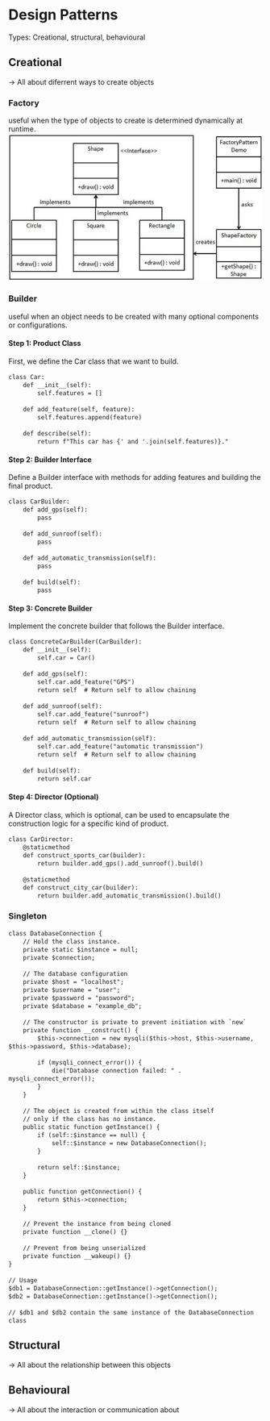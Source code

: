 # Design Patterns

Types: Creational, structural, behavioural

## Creational
-> All about diferrent ways to create objects

### Factory
useful when the type of objects to create is determined dynamically at runtime.
![factory pattern](./images/factory_pattern.jpeg)

### Builder
useful when an object needs to be created with many optional components or configurations.

#### Step 1: Product Class
First, we define the Car class that we want to build.

```
class Car:
    def __init__(self):
        self.features = []

    def add_feature(self, feature):
        self.features.append(feature)

    def describe(self):
        return f"This car has {' and '.join(self.features)}."
```

#### Step 2: Builder Interface
Define a Builder interface with methods for adding features and building the final product.

```
class CarBuilder:
    def add_gps(self):
        pass

    def add_sunroof(self):
        pass

    def add_automatic_transmission(self):
        pass

    def build(self):
        pass
```

#### Step 3: Concrete Builder
Implement the concrete builder that follows the Builder interface.

```
class ConcreteCarBuilder(CarBuilder):
    def __init__(self):
        self.car = Car()

    def add_gps(self):
        self.car.add_feature("GPS")
        return self  # Return self to allow chaining

    def add_sunroof(self):
        self.car.add_feature("sunroof")
        return self  # Return self to allow chaining

    def add_automatic_transmission(self):
        self.car.add_feature("automatic transmission")
        return self  # Return self to allow chaining

    def build(self):
        return self.car
```

#### Step 4: Director (Optional)
A Director class, which is optional, can be used to encapsulate the construction logic for a specific kind of product.

```
class CarDirector:
    @staticmethod
    def construct_sports_car(builder):
        return builder.add_gps().add_sunroof().build()

    @staticmethod
    def construct_city_car(builder):
        return builder.add_automatic_transmission().build()
```

### Singleton

```
class DatabaseConnection {
    // Hold the class instance.
    private static $instance = null;
    private $connection;

    // The database configuration
    private $host = "localhost";
    private $username = "user";
    private $password = "password";
    private $database = "example_db";

    // The constructor is private to prevent initiation with `new`
    private function __construct() {
        $this->connection = new mysqli($this->host, $this->username, $this->password, $this->database);

        if (mysqli_connect_error()) {
            die("Database connection failed: " . mysqli_connect_error());
        }
    }

    // The object is created from within the class itself
    // only if the class has no instance.
    public static function getInstance() {
        if (self::$instance == null) {
            self::$instance = new DatabaseConnection();
        }

        return self::$instance;
    }

    public function getConnection() {
        return $this->connection;
    }

    // Prevent the instance from being cloned
    private function __clone() {}

    // Prevent from being unserialized
    private function __wakeup() {}
}

// Usage
$db1 = DatabaseConnection::getInstance()->getConnection();
$db2 = DatabaseConnection::getInstance()->getConnection();

// $db1 and $db2 contain the same instance of the DatabaseConnection class
```

## Structural
-> All about the relationship between this objects

## Behavioural
-> All about the interaction or communication about  
